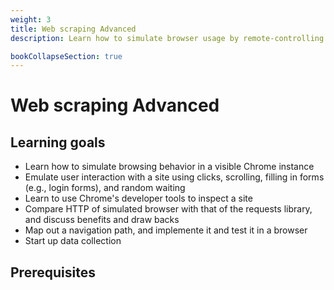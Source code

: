 ```yaml
---
weight: 3
title: Web scraping Advanced
description: Learn how to simulate browser usage by remote-controlling Chrome using chromedriver.

bookCollapseSection: true
---
```


# Web scraping Advanced

## Learning goals

- Learn how to simulate browsing behavior in a visible Chrome instance
- Emulate user interaction with a site using clicks, scrolling, filling in forms (e.g., login forms), and random waiting
- Learn to use Chrome's developer tools to inspect a site
- Compare HTTP of simulated browser with that of the requests library, and discuss benefits and draw backs
- Map out a navigation path, and implemente it and test it in a browser
- Start up data collection 

## Prerequisites
